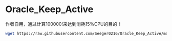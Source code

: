 # Oracle_Keep_Active
作者自用，通过计算100000!来达到消耗15%CPU的目的！

````` bash
wget https://raw.githubusercontent.com/Seeger0216/Oracle_Keep_Active/main/keep_alive.sh && chmod 777 keep_alive.sh && bash keep_alive.sh
`````

